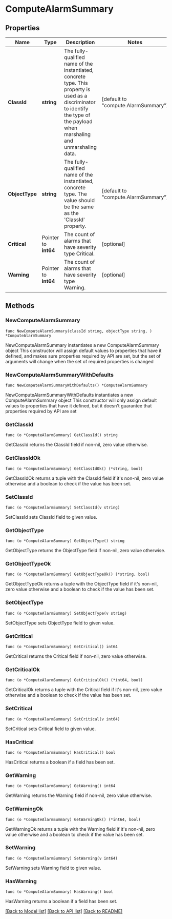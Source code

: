 # ComputeAlarmSummary

## Properties

Name | Type | Description | Notes
------------ | ------------- | ------------- | -------------
**ClassId** | **string** | The fully-qualified name of the instantiated, concrete type. This property is used as a discriminator to identify the type of the payload when marshaling and unmarshaling data. | [default to "compute.AlarmSummary"]
**ObjectType** | **string** | The fully-qualified name of the instantiated, concrete type. The value should be the same as the &#39;ClassId&#39; property. | [default to "compute.AlarmSummary"]
**Critical** | Pointer to **int64** | The count of alarms that have severity type Critical. | [optional] 
**Warning** | Pointer to **int64** | The count of alarms that have severity type Warning. | [optional] 

## Methods

### NewComputeAlarmSummary

`func NewComputeAlarmSummary(classId string, objectType string, ) *ComputeAlarmSummary`

NewComputeAlarmSummary instantiates a new ComputeAlarmSummary object
This constructor will assign default values to properties that have it defined,
and makes sure properties required by API are set, but the set of arguments
will change when the set of required properties is changed

### NewComputeAlarmSummaryWithDefaults

`func NewComputeAlarmSummaryWithDefaults() *ComputeAlarmSummary`

NewComputeAlarmSummaryWithDefaults instantiates a new ComputeAlarmSummary object
This constructor will only assign default values to properties that have it defined,
but it doesn't guarantee that properties required by API are set

### GetClassId

`func (o *ComputeAlarmSummary) GetClassId() string`

GetClassId returns the ClassId field if non-nil, zero value otherwise.

### GetClassIdOk

`func (o *ComputeAlarmSummary) GetClassIdOk() (*string, bool)`

GetClassIdOk returns a tuple with the ClassId field if it's non-nil, zero value otherwise
and a boolean to check if the value has been set.

### SetClassId

`func (o *ComputeAlarmSummary) SetClassId(v string)`

SetClassId sets ClassId field to given value.


### GetObjectType

`func (o *ComputeAlarmSummary) GetObjectType() string`

GetObjectType returns the ObjectType field if non-nil, zero value otherwise.

### GetObjectTypeOk

`func (o *ComputeAlarmSummary) GetObjectTypeOk() (*string, bool)`

GetObjectTypeOk returns a tuple with the ObjectType field if it's non-nil, zero value otherwise
and a boolean to check if the value has been set.

### SetObjectType

`func (o *ComputeAlarmSummary) SetObjectType(v string)`

SetObjectType sets ObjectType field to given value.


### GetCritical

`func (o *ComputeAlarmSummary) GetCritical() int64`

GetCritical returns the Critical field if non-nil, zero value otherwise.

### GetCriticalOk

`func (o *ComputeAlarmSummary) GetCriticalOk() (*int64, bool)`

GetCriticalOk returns a tuple with the Critical field if it's non-nil, zero value otherwise
and a boolean to check if the value has been set.

### SetCritical

`func (o *ComputeAlarmSummary) SetCritical(v int64)`

SetCritical sets Critical field to given value.

### HasCritical

`func (o *ComputeAlarmSummary) HasCritical() bool`

HasCritical returns a boolean if a field has been set.

### GetWarning

`func (o *ComputeAlarmSummary) GetWarning() int64`

GetWarning returns the Warning field if non-nil, zero value otherwise.

### GetWarningOk

`func (o *ComputeAlarmSummary) GetWarningOk() (*int64, bool)`

GetWarningOk returns a tuple with the Warning field if it's non-nil, zero value otherwise
and a boolean to check if the value has been set.

### SetWarning

`func (o *ComputeAlarmSummary) SetWarning(v int64)`

SetWarning sets Warning field to given value.

### HasWarning

`func (o *ComputeAlarmSummary) HasWarning() bool`

HasWarning returns a boolean if a field has been set.


[[Back to Model list]](../README.md#documentation-for-models) [[Back to API list]](../README.md#documentation-for-api-endpoints) [[Back to README]](../README.md)


